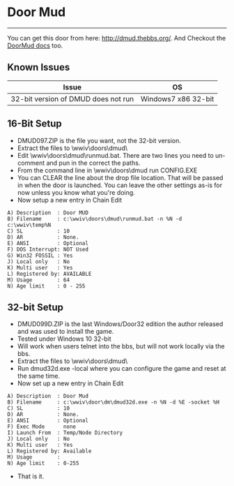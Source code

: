 # Door Mud
***

You can get this door from here: http://dmud.thebbs.org/. And Checkout the [DoorMud docs](http://dmud.thebbs.org/sysdocs.htm) too.

## Known Issues

Issue | OS 
--- | ---
32-bit version of DMUD does not run | Windows7 x86 32-bit

## 16-Bit Setup

* DMUD097.ZIP is the file you want, not the 32-bit version.
* Extract the files to \wwiv\doors\dmud\
* Edit \wwiv\doors\dmud\runmud.bat. There are two lines you need to un-comment and pun in the correct the paths.
* From the command line in \wwiv\doors\dmud run CONFIG.EXE
* You can CLEAR the line about the drop file location. That will be passed in when the door is launched. You can leave the other settings as-is for now unless you know what you're doing.
* Now setup a new entry in Chain Edit
```
A) Description  : Door MUD
B) Filename     : c:\wwiv\doors\dmud\runmud.bat -n %N -d c:\wwiv\temp%N
C) SL           : 10
D) AR           : None.
E) ANSI         : Optional
F) DOS Interrupt: NOT Used
G) Win32 FOSSIL : Yes
J) Local only   : No
K) Multi user   : Yes
L) Registered by: AVAILABLE
M) Usage        : 64
N) Age limit    : 0 - 255
```
## 32-bit Setup

 * DMUD099D.ZIP is the last Windows/Door32 edition the author released and was used to install the game.
 * Tested under Windows 10 32-bit
 * Will work when users telnet into the bbs, but will not work locally via the bbs.
 * Extract the files to \wwiv\doors\dmud\
 * Run dmud32d.exe -local where you can configure the game and reset at the same time.
 * Now set up a new entry in Chain Edit
 ```
 A) Description  : Door Mud
 B) Filename     : c:\wwiv\door\dm\dmud32d.exe -n %N -d %E -socket %H
 C) SL           : 10
 D) AR           : None.
 E) ANSI         : Optional
 F) Exec Mode      none
 I) Launch From  : Temp/Node Directory
 J) Local only   : No
 K) Multi user   : Yes
 L) Registered by: Available
 M) Usage        : 
 N) Age limit    : 0-255
```
 

* That is it.
